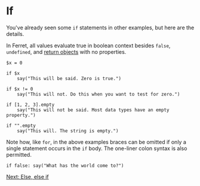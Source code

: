 # If

You've already seen some `if` statements in other examples, but
here are the details.

In Ferret, all values evaluate true in boolean context besides
`false`, `undefined`, and
[return objects](../Functions.md#return-objects) with no properties.

    $x = 0

    if $x
        say("This will be said. Zero is true.")
    
    if $x != 0
        say("This will not. Do this when you want to test for zero.")

    if [1, 2, 3].empty
        say("This will not be said. Most data types have an empty property.")

    if "".empty
        say("This will. The string is empty.")

Note how, like `for`, in the above examples braces can be omitted if only
a single statement occurs in the `if` body. The one-liner colon syntax
is also permitted.

    if false: say("What has the world come to?")

[Next: Else, else if](17-else-else-if.md)
